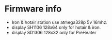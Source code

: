 # Firmware info
  * Iron & hotair station use atmega328p 5v 16mhz.
  * display SH1106 128x64 only for hotair & iron.
  * display SD1306 128x32 only for PreHeater 
